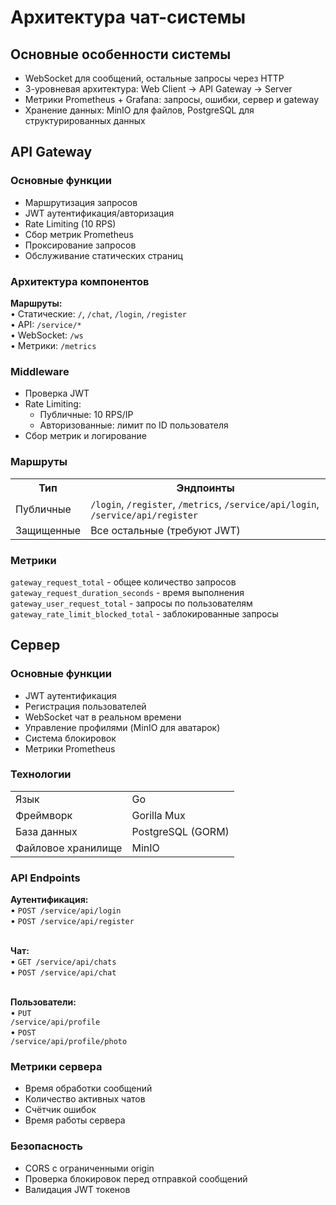 <h1>Архитектура чат-системы</h1>

<div class="container">
<h2>Основные особенности системы</h2>
<ul>
<li>WebSocket для сообщений, остальные запросы через HTTP</li>
<li>3-уровневая архитектура: Web Client → API Gateway → Server</li>
<li>Метрики Prometheus + Grafana: запросы, ошибки, сервер и gateway</li>
<li>Хранение данных: MinIO для файлов, PostgreSQL для структурированных данных</li>
</ul>
</div>

<h2>API Gateway</h2>

<div class="container">
<h3>Основные функции</h3>
<ul>
<li>Маршрутизация запросов</li>
<li>JWT аутентификация/авторизация</li>
<li>Rate Limiting (10 RPS)</li>
<li>Сбор метрик Prometheus</li>
<li>Проксирование запросов</li>
<li>Обслуживание статических страниц</li>
</ul>

<h3>Архитектура компонентов</h3>
<div class="endpoint">
<strong>Маршруты:</strong><br>
• Статические: <code>/</code>, <code>/chat</code>, <code>/login</code>, <code>/register</code><br>
• API: <code>/service/*</code><br>
• WebSocket: <code>/ws</code><br>
• Метрики: <code>/metrics</code>
</div>

<h3>Middleware</h3>
<ul>
<li>Проверка JWT</li>
<li>Rate Limiting:
    <ul>
        <li>Публичные: 10 RPS/IP</li>
        <li>Авторизованные: лимит по ID пользователя</li>
    </ul>
</li>
<li>Сбор метрик и логирование</li>
</ul>

<h3>Маршруты</h3>
<table>
<tr><th>Тип</th><th>Эндпоинты</th></tr>
<tr><td>Публичные</td><td><code>/login</code>, <code>/register</code>, <code>/metrics</code>, <code>/service/api/login</code>, <code>/service/api/register</code></td></tr>
<tr><td>Защищенные</td><td>Все остальные (требуют JWT)</td></tr>
</table>

<h3>Метрики</h3>
<div class="metrics">
<code>gateway_request_total</code> - общее количество запросов<br>
<code>gateway_request_duration_seconds</code> - время выполнения<br>
<code>gateway_user_request_total</code> - запросы по пользователям<br>
<code>gateway_rate_limit_blocked_total</code> - заблокированные запросы
</div>
</div>

<h2>Сервер</h2>

<div class="container">
<h3>Основные функции</h3>
<ul>
<li>JWT аутентификация</li>
<li>Регистрация пользователей</li>
<li>WebSocket чат в реальном времени</li>
<li>Управление профилями (MinIO для аватарок)</li>
<li>Система блокировок</li>
<li>Метрики Prometheus</li>
</ul>

<h3>Технологии</h3>
<table>
<tr><td>Язык</td><td>Go</td></tr>
<tr><td>Фреймворк</td><td>Gorilla Mux</td></tr>
<tr><td>База данных</td><td>PostgreSQL (GORM)</td></tr>
<tr><td>Файловое хранилище</td><td>MinIO</td></tr>
</table>

<h3>API Endpoints</h3>
<div class="endpoint">
<strong>Аутентификация:</strong><br>
• <code>POST /service/api/login</code><br>
• <code>POST /service/api/register</code><br><br>

<strong>Чат:</strong><br>
• <code>GET /service/api/chats</code><br>
• <code>POST /service/api/chat</code><br><br>

<strong>Пользователи:</strong><br>
• <code>PUT /service/api/profile</code><br>
• <code>POST /service/api/profile/photo</code>
</div>

<h3>Метрики сервера</h3>
<ul>
<li>Время обработки сообщений</li>
<li>Количество активных чатов</li>
<li>Счётчик ошибок</li>
<li>Время работы сервера</li>
</ul>

<h3>Безопасность</h3>
<ul>
<li>CORS с ограниченными origin</li>
<li>Проверка блокировок перед отправкой сообщений</li>
<li>Валидация JWT токенов</li>
</ul>
</div>
